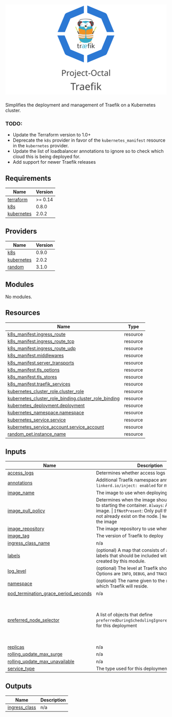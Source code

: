 ![Alt text](docs/images/project-octal-traefik.svg "Project Octal Traefik")
---

Simplifies the deployment and management of Traefik on a Kubernetes cluster.

### TODO: 
- Update the Terraform version to 1.0+
- Deprecate the `k8s` provider in favor of the `kubernetes_manifest` resource in the `kubernetes` provider.
- Update the list of loadbalancer annotations to ignore so to check which cloud this is being deployed for.
- Add support for newer Traefik releases

<!-- BEGIN_TF_DOCS -->
## Requirements

| Name | Version |
|------|---------|
| <a name="requirement_terraform"></a> [terraform](#requirement\_terraform) | >= 0.14 |
| <a name="requirement_k8s"></a> [k8s](#requirement\_k8s) | 0.8.0 |
| <a name="requirement_kubernetes"></a> [kubernetes](#requirement\_kubernetes) | 2.0.2 |

## Providers

| Name | Version |
|------|---------|
| <a name="provider_k8s"></a> [k8s](#provider\_k8s) | 0.9.0 |
| <a name="provider_kubernetes"></a> [kubernetes](#provider\_kubernetes) | 2.0.2 |
| <a name="provider_random"></a> [random](#provider\_random) | 3.1.0 |

## Modules

No modules.

## Resources

| Name | Type |
|------|------|
| [k8s_manifest.ingress_route](https://registry.terraform.io/providers/banzaicloud/k8s/0.8.0/docs/resources/manifest) | resource |
| [k8s_manifest.ingress_route_tcp](https://registry.terraform.io/providers/banzaicloud/k8s/0.8.0/docs/resources/manifest) | resource |
| [k8s_manifest.ingress_route_udp](https://registry.terraform.io/providers/banzaicloud/k8s/0.8.0/docs/resources/manifest) | resource |
| [k8s_manifest.middlewares](https://registry.terraform.io/providers/banzaicloud/k8s/0.8.0/docs/resources/manifest) | resource |
| [k8s_manifest.server_transports](https://registry.terraform.io/providers/banzaicloud/k8s/0.8.0/docs/resources/manifest) | resource |
| [k8s_manifest.tls_options](https://registry.terraform.io/providers/banzaicloud/k8s/0.8.0/docs/resources/manifest) | resource |
| [k8s_manifest.tls_stores](https://registry.terraform.io/providers/banzaicloud/k8s/0.8.0/docs/resources/manifest) | resource |
| [k8s_manifest.traefik_services](https://registry.terraform.io/providers/banzaicloud/k8s/0.8.0/docs/resources/manifest) | resource |
| [kubernetes_cluster_role.cluster_role](https://registry.terraform.io/providers/hashicorp/kubernetes/2.0.2/docs/resources/cluster_role) | resource |
| [kubernetes_cluster_role_binding.cluster_role_binding](https://registry.terraform.io/providers/hashicorp/kubernetes/2.0.2/docs/resources/cluster_role_binding) | resource |
| [kubernetes_deployment.deployment](https://registry.terraform.io/providers/hashicorp/kubernetes/2.0.2/docs/resources/deployment) | resource |
| [kubernetes_namespace.namespace](https://registry.terraform.io/providers/hashicorp/kubernetes/2.0.2/docs/resources/namespace) | resource |
| [kubernetes_service.service](https://registry.terraform.io/providers/hashicorp/kubernetes/2.0.2/docs/resources/service) | resource |
| [kubernetes_service_account.service_account](https://registry.terraform.io/providers/hashicorp/kubernetes/2.0.2/docs/resources/service_account) | resource |
| [random_pet.instance_name](https://registry.terraform.io/providers/hashicorp/random/latest/docs/resources/pet) | resource |

## Inputs

| Name | Description | Type | Default | Required |
|------|-------------|------|---------|:--------:|
| <a name="input_access_logs"></a> [access\_logs](#input\_access\_logs) | Determines whether access logs will be kept. | `bool` | `"true"` | no |
| <a name="input_annotations"></a> [annotations](#input\_annotations) | Additional Traefik namespace annotations (e.g. for `linkerd.io/inject: enabled` for mesh things) | `map(string)` | `{}` | no |
| <a name="input_image_name"></a> [image\_name](#input\_image\_name) | The image to use when deploying Traefik | `string` | `"library/traefik"` | no |
| <a name="input_image_pull_policy"></a> [image\_pull\_policy](#input\_image\_pull\_policy) | Determines when the image should be pulled prior to starting the container. `Always`: Always pull the image. \| `IfNotPresent`: Only pull the image if it does not already exist on the node. \| `Never`: Never pull the image | `string` | `"Always"` | no |
| <a name="input_image_repository"></a> [image\_repository](#input\_image\_repository) | The image repository to use when pulling images | `string` | `"registry.hub.docker.com"` | no |
| <a name="input_image_tag"></a> [image\_tag](#input\_image\_tag) | The version of Traefik to deploy | `string` | `"2.4.8"` | no |
| <a name="input_ingress_class_name"></a> [ingress\_class\_name](#input\_ingress\_class\_name) | n/a | `string` | `"traefik"` | no |
| <a name="input_labels"></a> [labels](#input\_labels) | (optional) A map that consists of any additional labels that should be included with resources created by this module. | `map(string)` | `{}` | no |
| <a name="input_log_level"></a> [log\_level](#input\_log\_level) | (optional) The level at Traefik should be logging at. Options are `INFO`, `DEBUG`, and `TRACE`. | `string` | `"INFO"` | no |
| <a name="input_namespace"></a> [namespace](#input\_namespace) | (optional) The name given to the namespace in which Traefik will reside. | `string` | `"kube-traefik"` | no |
| <a name="input_pod_termination_grace_period_seconds"></a> [pod\_termination\_grace\_period\_seconds](#input\_pod\_termination\_grace\_period\_seconds) | n/a | `number` | `60` | no |
| <a name="input_preferred_node_selector"></a> [preferred\_node\_selector](#input\_preferred\_node\_selector) | A list of objects that define `preferredDuringSchedulingIgnoredDuringExecution` for this deployment | <pre>list(object({<br>    weight   = number,<br>    key      = string,<br>    operator = string,<br>    values   = list(string)<br>  }))</pre> | `[]` | no |
| <a name="input_replicas"></a> [replicas](#input\_replicas) | n/a | `number` | `2` | no |
| <a name="input_rolling_update_max_surge"></a> [rolling\_update\_max\_surge](#input\_rolling\_update\_max\_surge) | n/a | `number` | `1` | no |
| <a name="input_rolling_update_max_unavailable"></a> [rolling\_update\_max\_unavailable](#input\_rolling\_update\_max\_unavailable) | n/a | `number` | `1` | no |
| <a name="input_service_type"></a> [service\_type](#input\_service\_type) | The type used for this deployments service. | `string` | `"LoadBalancer"` | no |

## Outputs

| Name | Description |
|------|-------------|
| <a name="output_ingress_class"></a> [ingress\_class](#output\_ingress\_class) | n/a |
<!-- END_TF_DOCS -->
